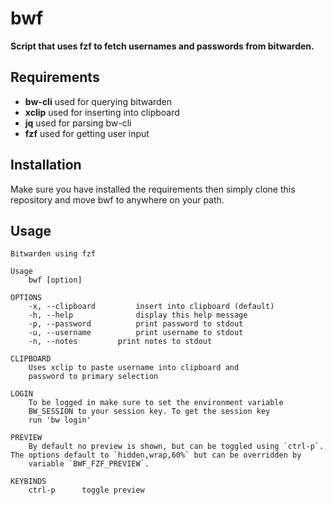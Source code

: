 # bwf

**Script that uses fzf to fetch usernames and passwords from bitwarden.**

## Requirements

- **bw-cli**
    used for querying bitwarden
- **xclip**
    used for inserting into clipboard
- **jq**
    used for parsing bw-cli
- **fzf**
    used for getting user input

## Installation

Make sure you have installed the requirements then simply clone this repository and move bwf to anywhere on your path.

## Usage

```
Bitwarden using fzf

Usage
    bwf [option]

OPTIONS
    -x, --clipboard         insert into clipboard (default)
    -h, --help              display this help message
    -p, --password          print password to stdout
    -u, --username          print username to stdout
    -n, --notes         print notes to stdout

CLIPBOARD
    Uses xclip to paste username into clipboard and
    password to primary selection

LOGIN
    To be logged in make sure to set the environment variable
    BW_SESSION to your session key. To get the session key
    run 'bw login'

PREVIEW
    By default no preview is shown, but can be toggled using `ctrl-p`. The options default to `hidden,wrap,60%` but can be overridden by
    variable `BWF_FZF_PREVIEW`.

KEYBINDS
    ctrl-p      toggle preview
```

